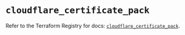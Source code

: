 # `cloudflare_certificate_pack`

Refer to the Terraform Registry for docs: [`cloudflare_certificate_pack`](https://registry.terraform.io/providers/cloudflare/cloudflare/5.8.4/docs/resources/certificate_pack).
